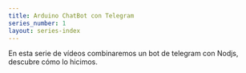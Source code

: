 ```yaml
---
title: Arduino ChatBot con Telegram
series_number: 1
layout: series-index
---
```


En esta serie de vídeos combinaremos un bot de telegram con Nodjs, descubre cómo lo hicimos.
